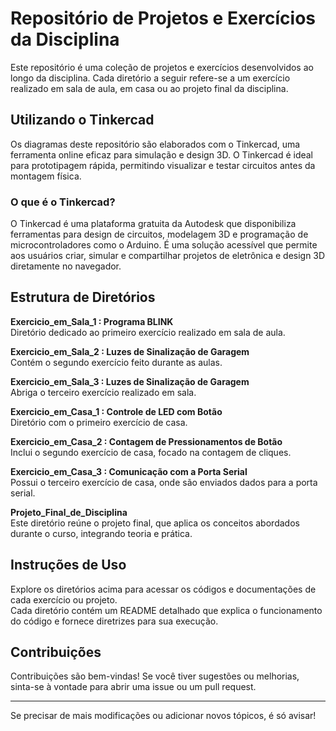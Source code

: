 # Repositório de Projetos e Exercícios da Disciplina
Este repositório é uma coleção de projetos e exercícios desenvolvidos ao longo da disciplina. Cada diretório a seguir refere-se a um exercício realizado em sala de aula, em casa ou ao projeto final da disciplina.

## Utilizando o Tinkercad
Os diagramas deste repositório são elaborados com o Tinkercad, uma ferramenta online eficaz para simulação e design 3D. O Tinkercad é ideal para prototipagem rápida, permitindo visualizar e testar circuitos antes da montagem física.

### O que é o Tinkercad?
O Tinkercad é uma plataforma gratuita da Autodesk que disponibiliza ferramentas para design de circuitos, modelagem 3D e programação de microcontroladores como o Arduino. É uma solução acessível que permite aos usuários criar, simular e compartilhar projetos de eletrônica e design 3D diretamente no navegador.

## Estrutura de Diretórios
**Exercicio_em_Sala_1 : Programa BLINK**  
Diretório dedicado ao primeiro exercício realizado em sala de aula.

**Exercicio_em_Sala_2 : Luzes de Sinalização de Garagem**  
Contém o segundo exercício feito durante as aulas.

**Exercicio_em_Sala_3 : Luzes de Sinalização de Garagem**  
Abriga o terceiro exercício realizado em sala.

**Exercicio_em_Casa_1 : Controle de LED com Botão**  
Diretório com o primeiro exercício de casa.

**Exercicio_em_Casa_2 : Contagem de Pressionamentos de Botão**  
Inclui o segundo exercício de casa, focado na contagem de cliques.

**Exercicio_em_Casa_3 : Comunicação com a Porta Serial**  
Possui o terceiro exercício de casa, onde são enviados dados para a porta serial.

**Projeto_Final_de_Disciplina**  
Este diretório reúne o projeto final, que aplica os conceitos abordados durante o curso, integrando teoria e prática.

## Instruções de Uso
Explore os diretórios acima para acessar os códigos e documentações de cada exercício ou projeto.  
Cada diretório contém um README detalhado que explica o funcionamento do código e fornece diretrizes para sua execução.

## Contribuições
Contribuições são bem-vindas! Se você tiver sugestões ou melhorias, sinta-se à vontade para abrir uma issue ou um pull request.

---

Se precisar de mais modificações ou adicionar novos tópicos, é só avisar!
